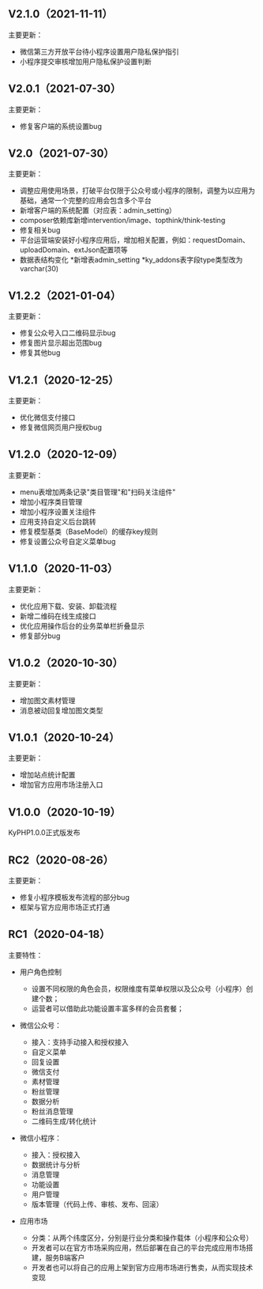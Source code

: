 ## V2.1.0（2021-11-11）
主要更新：
* 微信第三方开放平台待小程序设置用户隐私保护指引
* 小程序提交审核增加用户隐私保护设置判断

## V2.0.1（2021-07-30）
主要更新：
* 修复客户端的系统设置bug
## V2.0（2021-07-30）
主要更新：
* 调整应用使用场景，打破平台仅限于公众号或小程序的限制，调整为以应用为基础，通常一个完整的应用会包含多个平台
* 新增客户端的系统配置（对应表：admin_setting）
* composer依赖库新增intervention/image、topthink/think-testing
* 修复相关bug
* 平台运营端安装好小程序应用后，增加相关配置，例如：requestDomain、uploadDomain、extJson配置项等
* 数据表结构变化
    *新增表admin_setting
    *ky_addons表字段type类型改为varchar(30)
    
## V1.2.2（2021-01-04）

主要更新：
* 修复公众号入口二维码显示bug
* 修复图片显示超出范围bug
* 修复其他bug

## V1.2.1（2020-12-25）

主要更新：
* 优化微信支付接口
* 修复微信网页用户授权bug

## V1.2.0（2020-12-09）

主要更新：
* menu表增加两条记录"类目管理"和"扫码关注组件"
* 增加小程序类目管理
* 增加小程序设置关注组件
* 应用支持自定义后台跳转
* 修复模型基类（BaseModel）的缓存key规则
* 修复设置公众号自定义菜单bug

## V1.1.0（2020-11-03）

主要更新：
* 优化应用下载、安装、卸载流程
* 新增二维码在线生成接口
* 优化应用操作后台的业务菜单栏折叠显示
* 修复部分bug

## V1.0.2（2020-10-30）

主要更新：
* 增加图文素材管理
* 消息被动回复增加图文类型

## V1.0.1（2020-10-24）

主要更新：
* 增加站点统计配置
* 增加官方应用市场注册入口

## V1.0.0（2020-10-19）

KyPHP1.0.0正式版发布

## RC2（2020-08-26）

主要更新：
* 修复小程序模板发布流程的部分bug
* 框架与官方应用市场正式打通

## RC1（2020-04-18）

主要特性：
* 用户角色控制
    * 设置不同权限的角色会员，权限维度有菜单权限以及公众号（小程序）创建个数；
    * 运营者可以借助此功能设置丰富多样的会员套餐；

* 微信公众号：
    * 接入：支持手动接入和授权接入
    * 自定义菜单
    * 回复设置
    * 微信支付
    * 素材管理
    * 粉丝管理
    * 数据分析
    * 粉丝消息管理
    * 二维码生成/转化统计

* 微信小程序：
    * 接入：授权接入
    * 数据统计与分析
    * 消息管理
    * 功能设置
    * 用户管理
    * 版本管理（代码上传、审核、发布、回滚）
    
* 应用市场
    * 分类：从两个纬度区分，分别是行业分类和操作载体（小程序和公众号）
    * 开发者可以在官方市场采购应用，然后部署在自己的平台完成应用市场搭建，服务B端客户
    * 开发者也可以将自己的应用上架到官方应用市场进行售卖，从而实现技术变现